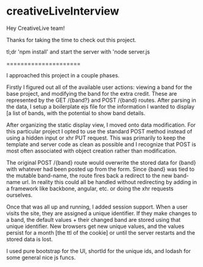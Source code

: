 creativeLiveInterview
=====================

Hey CreativeLive team!

Thanks for taking the time to check out this project.

tl;dr 'npm install' and start the server with 'node server.js

=====================

I approached this project in a couple phases. 

Firstly I figured out all of the available user actions: viewing a band for the base project, and modifying the band for the extra credit. These are represented by the GET /{band?} and POST /{band} routes. After parsing in the data, I setup a boilerplate ejs file for the information I wanted to display [a list of bands, with the potential to show band details.

After organizing the static display view, I moved onto data modification. For this particular project I opted to use the standard POST method instead of using a hidden input or xhr PUT request. This was primarily to keep the template and server code as clean as possible and I recognize that POST is most often associated with object creation rather than modification.

The original POST /{band} route would overwrite the stored data for {band} with whatever had been posted up from the form. Since {band} was tied to the mutable band-name, the route fires back a redirect to the new band-name url.  In reality this could all be handled without redirecting by adding in a framework like backbone, angular, etc. or doing the xhr requests ourselves.

Once that was all up and running, I added session support. When a user visits the site, they are assigned a unique identifier. If they make changes to a band, the default values + their changed band are stored using that unique identifier. New browsers get new unique values, and the values persist for a month [the ttl of the cookie] or until the server restarts and the stored data is lost.

I used pure bootstrap for the UI, shortId for the unique ids, and lodash for some general nice js funcs.
